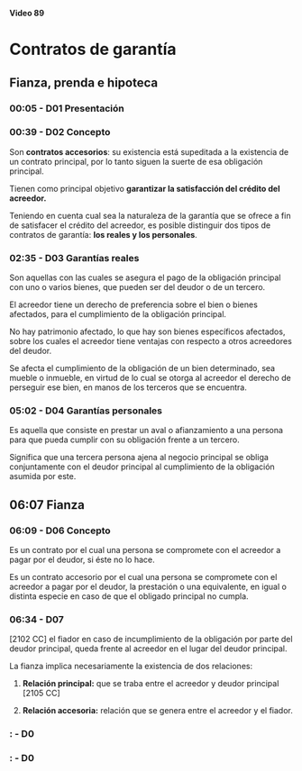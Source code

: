 **Video 89**
# Contratos de garantía
## **Fianza, prenda e hipoteca**

### 00:05 - D01 Presentación

### 00:39 - D02 Concepto

Son **contratos accesorios**: su existencia está supeditada a la existencia de un contrato principal, por lo tanto siguen la suerte de esa obligación principal.

Tienen como principal objetivo **garantizar la satisfacción del crédito del acreedor.**

Teniendo en cuenta cual sea la naturaleza de la garantía que se ofrece a fin de satisfacer el crédito del acreedor, es posible distinguir dos tipos de contratos de garantía: **los reales y los personales**.

### 02:35 - D03 Garantías reales

Son aquellas con las cuales se asegura el pago de la obligación principal con uno o varios bienes, que pueden ser del deudor o de un tercero.

El acreedor tiene un derecho de preferencia sobre el bien o bienes afectados, para el cumplimiento de la obligación principal.

No hay patrimonio afectado, lo que hay son bienes específicos afectados, sobre los cuales el acreedor tiene ventajas con respecto a otros acreedores del deudor.

Se afecta el cumplimiento de la obligación de un bien determinado, sea mueble o inmueble, en virtud de lo cual se otorga al acreedor el derecho de perseguir ese bien, en manos de los terceros que se encuentra.

### 05:02 - D04 Garantías personales

Es aquella que consiste en prestar un aval o afianzamiento a una persona para que pueda cumplir con su obligación frente a un tercero.

Significa que una tercera persona ajena al negocio principal se obliga conjuntamente con el deudor principal al cumplimiento de la obligación asumida por este.

## 06:07 Fianza

### 06:09 - D06 Concepto

Es un contrato por el cual una persona se compromete con el acreedor a pagar por el deudor, si éste no lo hace.

Es un contrato accesorio por el cual una persona se compromete con el acreedor a pagar por el deudor, la prestación o una equivalente, en igual o distinta especie en caso de que el obligado principal no cumpla.

### 06:34 - D07

[2102 CC] el fiador en caso de incumplimiento de la obligación por parte del deudor principal, queda frente al acreedor en el lugar del deudor principal.

La fianza implica necesariamente la existencia de dos relaciones:
1. **Relación principal:** que se traba entre el acreedor y deudor principal [2105 CC]

2. **Relación accesoria:** relación que se genera entre el acreedor y el fiador.



### : - D0

### : - D0
